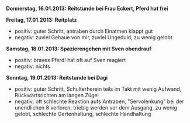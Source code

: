 **Donnerstag, 16.01.2013: Reitstunde bei Frau Eckert, Pferd hat frei**

**Freitag,    17.01.2013: Reitplatz**
  - positiv: guter Schritt, antraben durch Einatmen klappt gut
  - negativ: zuviel Gehaue von mir, zuviel Ungeduld, zu wenig gelobt
                        
**Samstag,    18.01.2013: Spazierengehen mit Sven obendrauf**
  - positiv: braves Pferd! hat oft auf Sven reagiert
  - negativ: nichts
                        
**Sonntag,    19.01.2013: Reitstunde bei Dagi**
  - positiv: guter Schritt, Schulterherein teils im Takt mit wenig Aufwand, Rückwärtsrichten am langen Zügel
  - negativ: oft schlechte Reaktion aufs Antraben, "Servolenkung" bei der unendlichen 8 verloren, triebig werden vor dem Ausgang, zu wenig gelobt, schlechte Gertenhaltung, schlechte Handhaltung
                        
